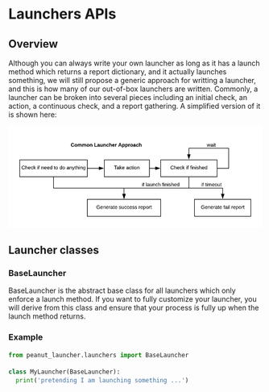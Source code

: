 # Launchers APIs

## Overview

Although you can always write your own launcher as long as it has a launch method which returns a report dictionary, and it actually launches something, we will still propose a generic approach for writting a launcher, and this is how many of our out-of-box launchers are written. Commonly, a launcher can be broken into several pieces including an initial check, an action, a continuous check, and a report gathering. A simplified version of it is shown here:

![Common launcher approach](https://raw.githubusercontent.com/tianhaoz95/pics/master/launcher_schema.png)

## Launcher classes

### BaseLauncher

BaseLauncher is the abstract base class for all launchers which only enforce a launch method. If you want to fully customize your launcher, you will derive from this class and ensure that your process is fully up when the launch method returns.

### Example

```python
from peanut_launcher.launchers import BaseLauncher

class MyLauncher(BaseLauncher):
  print('pretending I am launching something ...')
```


